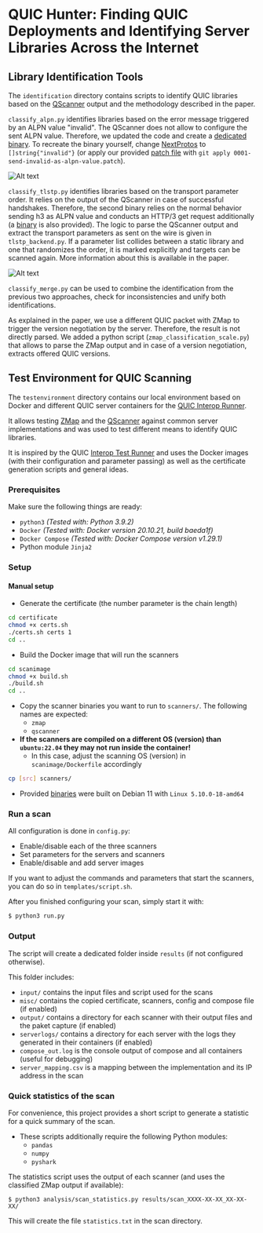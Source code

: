 # QUIC Hunter: Finding QUIC Deployments and Identifying Server Libraries Across the Internet

##  Library Identification Tools
The ```identification``` directory contains scripts to identify QUIC libraries based on the [QScanner](https://github.com/tumi8/qscanner) output and the methodology described in the paper.

```classify_alpn.py``` identifies libraries based on the error message triggered by an ALPN value "invalid".
The QScanner does not allow to configure the sent ALPN value. Therefore, we updated the code and create a [dedicated binary](scanner_binaries/qscanner-alpn). To recreate the binary yourself, change [NextProtos](https://github.com/tumi8/QScanner/blob/4c2c3b24ccf5ef36deea5f24dcfe3702cf1cafea/scanning/scan.go#L55) to ```[]string{"invalid"}``` (or apply our provided [patch file](scanner_binaries/0001-send-invalid-as-alpn-value.patch) with `git apply 0001-send-invalid-as-alpn-value.patch`).

![Alt text](alpn_errors.png)

```classify_tlstp.py``` identifies libraries based on the transport parameter order. It relies on the output of the QScanner in case of successful handshakes. Therefore, the second binary relies on the normal behavior sending h3 as ALPN value and conducts an HTTP/3 get request additionally (a [binary](scanner_binaries/qscanner-h3) is also provided).
The logic to parse the QScanner output and extract the transport parameters as sent on the wire is given in `tlstp_backend.py`. If a parameter list collides between a static library and one that randomizes the order, it is marked explicitly and targets can be scanned again. More information about this is available in the paper.

![Alt text](transport_parameters.png)

```classify_merge.py``` can be used to combine the identification from the previous two approaches, check for inconsistencies and unify both identifications.

As explained in the paper, we use a different QUIC packet with ZMap to trigger the version negotiation by the server. Therefore, the result is not directly parsed. We added a python script (```zmap_classification_scale.py```) that allows to parse the ZMap output and in case of a version negotiation, extracts offered QUIC versions.

## Test Environment for QUIC Scanning
The ```testenvironment``` directory contains our local environment based on Docker and different QUIC server containers for the [QUIC Interop Runner](https://interop.seemann.io/).

It allows testing [ZMap](https://github.com/tumi8/zmap) and the [QScanner](https://github.com/tumi8/QScanner)
against common server implementations and was used to test different means to identify QUIC libraries.

It is inspired by the QUIC [Interop Test Runner](https://github.com/marten-seemann/quic-interop-runner)
and uses the Docker images (with their configuration and parameter passing) as well as the certificate
generation scripts and general ideas.

### Prerequisites
Make sure the following things are ready:
- `python3` *(Tested with: Python 3.9.2)*
- `Docker` *(Tested with: Docker version 20.10.21, build baeda1f)*
- `Docker Compose` *(Tested with: Docker Compose version v1.29.1)*
- Python module `Jinja2`

### Setup
#### Manual setup

- Generate the certificate (the number parameter is the chain length)
``` bash
cd certificate
chmod +x certs.sh
./certs.sh certs 1
cd ..
```

- Build the Docker image that will run the scanners
```bash
cd scanimage
chmod +x build.sh
./build.sh
cd ..
```

- Copy the scanner binaries you want to run to `scanners/`. The following names are expected:
    - `zmap`
    - `qscanner`
- **If the scanners are compiled on a different OS (version) than `ubuntu:22.04` they may not run inside the container!**
    - In this case, adjust the scanning OS (version) in `scanimage/Dockerfile` accordingly
```bash
cp [src] scanners/
```

- Provided [binaries](scanner_binaries) were built on Debian 11 with `Linux 5.10.0-18-amd64`

### Run a scan
All configuration is done in `config.py`:
- Enable/disable each of the three scanners
- Set parameters for the servers and scanners
- Enable/disable and add server images

If you want to adjust the commands and parameters that start the scanners, you can do so in `templates/script.sh`.

After you finished configuring your scan, simply start it with:

```bash
$ python3 run.py
```

### Output
The script will create a dedicated folder inside `results` (if not configured otherwise).

This folder includes:
- `input/` contains the input files and script used for the scans
- `misc/` contains the copied certificate, scanners, config and compose file (if enabled)
- `output/` contains a directory for each scanner with their output files and the paket capture (if enabled)
- `serverlogs/` contains a directory for each server with the logs they generated in their containers (if enabled)
- `compose_out.log` is the console output of compose and all containers (useful for debugging)
- `server_mapping.csv` is a mapping between the implementation and its IP address in the scan

### Quick statistics of the scan
For convenience, this project provides a short script to generate a statistic for a quick summary of the scan.

- These scripts additionally require the following Python modules:
    - `pandas`
    - `numpy`
    - `pyshark`

The statistics script uses the output of each scanner (and uses the classified ZMap output if available):
```
$ python3 analysis/scan_statistics.py results/scan_XXXX-XX-XX_XX-XX-XX/
```
This will create the file `statistics.txt` in the scan directory.
